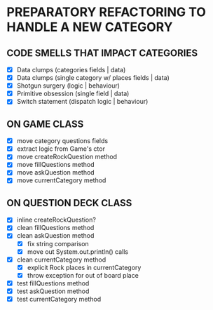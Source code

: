 # PREPARATORY REFACTORING TO HANDLE A NEW CATEGORY 

## CODE SMELLS THAT IMPACT CATEGORIES
- [X] Data clumps (categories fields | data)
- [X] Data clumps (single category w/ places fields | data)
- [X] Shotgun surgery (logic | behaviour)
- [X] Primitive obsession (single field | data)
- [X] Switch statement (dispatch logic | behaviour)

## ON GAME CLASS
- [X] move category questions fields
- [X] extract logic from Game's ctor
- [X] move createRockQuestion method
- [X] move fillQuestions method
- [X] move askQuestion method
- [X] move currentCategory method

## ON QUESTION DECK CLASS
- [X] inline createRockQuestion?
- [X] clean fillQuestions method
- [X] clean askQuestion method
    - [X] fix string comparison
    - [X] move out System.out.println() calls
- [X] clean currentCategory method
    - [X] explicit Rock places in currentCategory
    - [X] throw exception for out of board place
- [X] test fillQuestions method
- [X] test askQuestion method
- [X] test currentCategory method
